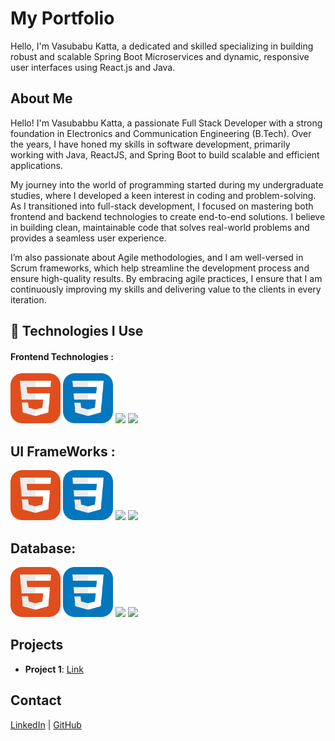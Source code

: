 # My Portfolio
Hello, I'm Vasubabu Katta, a dedicated and skilled specializing in building robust and scalable Spring Boot Microservices and dynamic, responsive user interfaces using React.js and Java.

## About Me
Hello! I'm Vasubabbu Katta, a passionate Full Stack Developer with a strong foundation in Electronics and Communication Engineering (B.Tech). Over the years, I have honed my skills in software development, primarily working with Java, ReactJS, and Spring Boot to build scalable and efficient applications.

My journey into the world of programming started during my undergraduate studies, where I developed a keen interest in coding and problem-solving. As I transitioned into full-stack development, I focused on mastering both frontend and backend technologies to create end-to-end solutions. I believe in building clean, maintainable code that solves real-world problems and provides a seamless user experience.

I’m also passionate about Agile methodologies, and I am well-versed in Scrum frameworks, which help streamline the development process and ensure high-quality results. By embracing agile practices, I ensure that I am continuously improving my skills and delivering value to the clients in every iteration.

## 🚀 Technologies I Use

<h4>Frontend Technologies :</h4> 
<img src="https://github.com/tandpfun/skill-icons/blob/main/icons/HTML.svg" width="80">
<img src="https://github.com/tandpfun/skill-icons/blob/main/icons/CSS.svg" width="80">
<img src="https://upload.wikimedia.org/wikipedia/commons/6/6a/JavaScript-logo.png" width="80">
<img src="https://upload.wikimedia.org/wikipedia/commons/a/a7/React-icon.svg" width="80">


## UI FrameWorks :
<img src="https://github.com/tandpfun/skill-icons/blob/main/icons/HTML.svg" width="80">
<img src="https://github.com/tandpfun/skill-icons/blob/main/icons/CSS.svg" width="80">
<img src="https://upload.wikimedia.org/wikipedia/commons/6/6a/JavaScript-logo.png" width="80">
<img src="https://upload.wikimedia.org/wikipedia/commons/a/a7/React-icon.svg" width="80">

## Database:
<img src="https://github.com/tandpfun/skill-icons/blob/main/icons/HTML.svg" width="80">
<img src="https://github.com/tandpfun/skill-icons/blob/main/icons/CSS.svg" width="80">
<img src="https://upload.wikimedia.org/wikipedia/commons/6/6a/JavaScript-logo.png" width="80">
<img src="https://upload.wikimedia.org/wikipedia/commons/a/a7/React-icon.svg" width="80">

## Projects
- **Project 1**: [Link](https://github.com/your-repo)


## Contact
[LinkedIn](https://www.linkedin.com/in/katta-vasubabu-6b5142229/) | [GitHub](https://github.com/VASUBABUKATTA)
